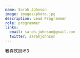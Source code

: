 ```yaml
---
name: Sarah Johnson
image: images/photo.jpg
description: Lead Programmer
role: programmer
links:
  email: sarah.johnson@gmail.com
  twitter: sarahjohnson
---
```


我喜欢崩坏3